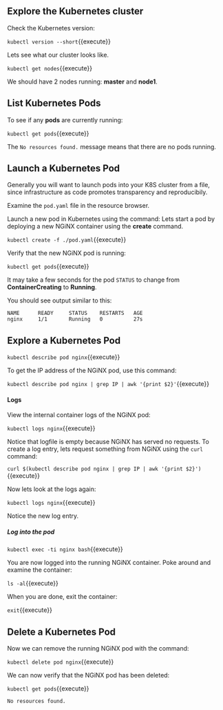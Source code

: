 ## Explore the Kubernetes cluster

Check the Kubernetes version:

`kubectl version --short`{{execute}}

Lets see what our cluster looks like.

`kubectl get nodes`{{execute}}

We should have 2 nodes running: **master** and **node1**.

## List Kubernetes Pods

To see if any **pods** are currently running:

`kubectl get pods`{{execute}}

The `No resources found.` message means that there are no pods running.

## Launch a Kubernetes Pod

Generally you will want to launch pods into your K8S cluster from a file, since
infrastructure as code promotes transparency and reproducibily.

Examine the `pod.yaml` file in the resource browser.

Launch a new pod in Kubernetes
using the command: Lets start a pod by deploying a new NGiNX container using the **create** command.

`kubectl create -f ./pod.yaml`{{execute}}

Verify that the new NGiNX pod is running:

`kubectl get pods`{{execute}}

It may take a few seconds for the pod `STATUS` to change from **ContainerCreating** to **Running**.

You should see output similar to this:

```
NAME      READY     STATUS    RESTARTS   AGE
nginx     1/1       Running   0          27s
```

## Explore a Kubernetes Pod

`kubectl describe pod nginx`{{execute}}

To get the IP address of the NGiNX pod, use this command:

`kubectl describe pod nginx | grep IP | awk '{print $2}'`{{execute}}

#### Logs

View the internal container logs of the NGiNX pod:

`kubectl logs nginx`{{execute}}

Notice that logfile is empty because NGiNX has served no requests.
To create a log entry, lets request something from NGiNX using the `curl` command:

`curl $(kubectl describe pod nginx | grep IP | awk '{print $2}')`{{execute}}

Now lets look at the logs again:

`kubectl logs nginx`{{execute}}

Notice the new log entry.

##### Log into the pod

`kubectl exec -ti nginx bash`{{execute}}

You are now logged into the running NGiNX container. Poke around and examine the container:

`ls -al`{{execute}}

When you are done, exit the container:

`exit`{{execute}}

## Delete a Kubernetes Pod

Now we can remove the running NGiNX pod with the command:

`kubectl delete pod nginx`{{execute}}

We can now verify that the NGiNX pod has been deleted:

`kubectl get pods`{{execute}}

```
No resources found.
```
